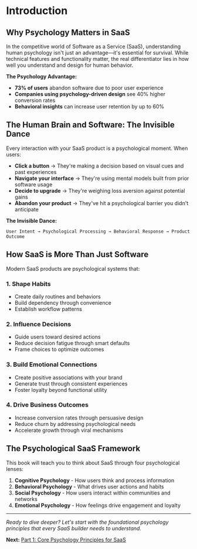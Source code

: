 # Introduction

## Why Psychology Matters in SaaS

In the competitive world of Software as a Service (SaaS), understanding human psychology isn't just an advantage—it's essential for survival. While technical features and functionality matter, the real differentiator lies in how well you understand and design for human behavior.

**The Psychology Advantage:**
- **73% of users** abandon software due to poor user experience
- **Companies using psychology-driven design** see 40% higher conversion rates
- **Behavioral insights** can increase user retention by up to 60%

## The Human Brain and Software: The Invisible Dance

Every interaction with your SaaS product is a psychological moment. When users:
- **Click a button** → They're making a decision based on visual cues and past experiences
- **Navigate your interface** → They're using mental models built from prior software usage
- **Decide to upgrade** → They're weighing loss aversion against potential gains
- **Abandon your product** → They've hit a psychological barrier you didn't anticipate

**The Invisible Dance:**
```
User Intent → Psychological Processing → Behavioral Response → Product Outcome
```

## How SaaS is More Than Just Software

Modern SaaS products are psychological systems that:

### 1. **Shape Habits**
- Create daily routines and behaviors
- Build dependency through convenience
- Establish workflow patterns

### 2. **Influence Decisions**
- Guide users toward desired actions
- Reduce decision fatigue through smart defaults
- Frame choices to optimize outcomes

### 3. **Build Emotional Connections**
- Create positive associations with your brand
- Generate trust through consistent experiences
- Foster loyalty beyond functional utility

### 4. **Drive Business Outcomes**
- Increase conversion rates through persuasive design
- Reduce churn by addressing psychological needs
- Accelerate growth through viral mechanisms

## The Psychological SaaS Framework

This book will teach you to think about SaaS through four psychological lenses:

1. **Cognitive Psychology** - How users think and process information
2. **Behavioral Psychology** - What drives user actions and habits
3. **Social Psychology** - How users interact within communities and networks
4. **Emotional Psychology** - How feelings drive engagement and loyalty

---

*Ready to dive deeper? Let's start with the foundational psychology principles that every SaaS builder needs to understand.*

**Next:** [Part 1: Core Psychology Principles for SaaS](part-1-core-psychology.md)
